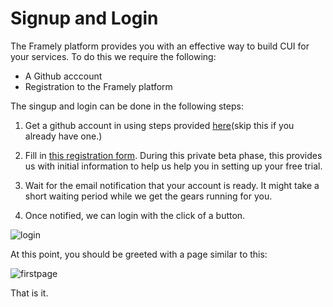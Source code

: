 # Signup and Login

The Framely platform provides you with an effective way to build CUI for your services. To do this we require the following:

- A Github acccount
- Registration to the Framely platform

The singup and login can be done in the following steps:

1. Get a github account in using steps provided [here](https://docs.github.com/en/get-started/signing-up-for-github/signing-up-for-a-new-github-account)(skip this if you already have one.)

2. Fill in [this registration form](https://docs.google.com/forms/d/e/1FAIpQLSeYGRXfYnB_uDKTS4hUfcD3w1f9LDI9swcC5Qhy71PTS_JANA/viewform). During this private beta phase, this provides us with initial information to help us help you in setting up your free trial.

3. Wait for the email notification that your account is ready. It might take a short waiting period while we get the gears running for you.

3. Once notified, we can login with the click of a button.

![login](/images/guide/platform/loginbtn.png)

At this point, you should be greeted with a page similar to this:

![firstpage](/images/guide/platform/firstpage.png)

That is it.

